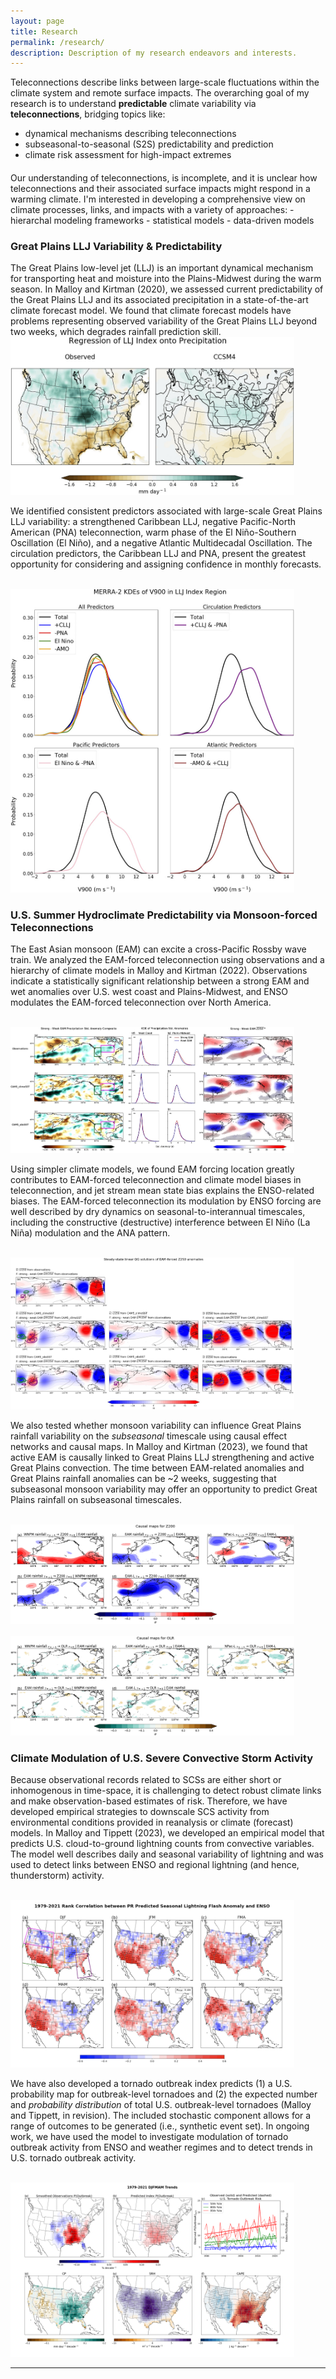 ```yaml
---
layout: page
title: Research
permalink: /research/
description: Description of my research endeavors and interests.
---
```


Teleconnections describe links between large-scale fluctuations within the climate system and remote surface impacts. The overarching goal of my research is to understand <b>predictable</b> climate variability via <b>teleconnections</b>, bridging topics like:
- dynamical mechanisms describing teleconnections
- subseasonal-to-seasonal (S2S) predictability and prediction
- climate risk assessment for high-impact extremes
<h4></h4>
Our understanding of teleconnections, is incomplete, and it is unclear how teleconnections and their associated surface impacts might respond in a warming climate. I'm interested in developing a comprehensive view on climate processes, links, and impacts with a variety of approaches:
- hierarchal modeling frameworks
- statistical models
- data-driven models

### Great Plains LLJ Variability & Predictability

The Great Plains low-level jet (LLJ) is an important dynamical mechanism for transporting heat and moisture into the Plains-Midwest during the warm season. In Malloy and Kirtman (2020), we assessed current predictability of the Great Plains LLJ and its associated precipitation in a state-of-the-art climate forecast model. We found that climate forecast models have problems representing observed variability of the Great Plains LLJ beyond two weeks, which degrades rainfall prediction skill.
<br><img src="/assets/img/GPLLJ_2.jpg" width="90%"><br>

We identified consistent predictors associated with large-scale Great Plains LLJ variability: a strengthened Caribbean LLJ, negative Pacific-North American (PNA) teleconnection, warm phase of the El Niño-Southern Oscillation (El Niño), and a negative Atlantic Multidecadal Oscillation. The circulation predictors, the Caribbean LLJ and PNA, present the greatest opportunity for considering and assigning confidence in monthly forecasts.

<br><img src="/assets/img/GPLLJ_3.jpg" width="90%"><br>

### U.S. Summer Hydroclimate Predictability via Monsoon-forced Teleconnections

The East Asian monsoon (EAM) can excite a cross-Pacific Rossby wave train. We analyzed the EAM-forced teleconnection using observations and a hierarchy of climate models in Malloy and Kirtman (2022). Observations indicate a statistically significant relationship between a strong EAM and wet anomalies over U.S. west coast and Plains-Midwest, and ENSO modulates the EAM-forced teleconnection over North America. 

<br><img src="/assets/img/ANA_1.jpg" width="90%"><br>

Using simpler climate models, we found EAM forcing location greatly contributes to EAM-forced teleconnection and climate model biases in teleconnection, and jet stream mean state bias explains the ENSO-related biases. The EAM-forced teleconnection its modulation by ENSO forcing are well described by dry dynamics on seasonal-to-interannual timescales, including the constructive (destructive) interference between El Niño (La Niña) modulation and the ANA pattern. 

<br><img src="/assets/img/ANA_2.jpg" width="90%"><br>

We also tested whether monsoon variability can influence Great Plains rainfall variability on the <i>subseasonal</i> timescale using causal effect networks and causal maps. In Malloy and Kirtman (2023), we found that active EAM is causally linked to Great Plains LLJ strengthening and active Great Plains convection. The time between EAM-related anomalies and Great Plains rainfall anomalies can be ~2 weeks, suggesting that subseasonal monsoon variability may offer an opportunity to predict Great Plains rainfall on subseasonal timescales.

<br><img src="/assets/img/CEN_1.jpeg" width="90%"><br>
<br><img src="/assets/img/CEN_2.jpeg" width="90%"><br>

### Climate Modulation of U.S. Severe Convective Storm Activity

Because observational records related to SCSs are either short or inhomogenous in time-space, it is challenging to detect robust climate links and make observation-based estimates of risk. Therefore, we have developed empirical strategies to downscale SCS activity from environmental conditions provided in reanalysis or climate (forecast) models. In Malloy and Tippett (2023), we developed an empirical model that predicts U.S. cloud-to-ground lightning counts from convective variables. The model well describes daily and seasonal variability of lightning and was used to detect links between ENSO and regional lightning (and hence, thunderstorm) activity.

<br><img src="/assets/img/Lightning_1.jpg" width="90%"><br>

We have also developed a tornado outbreak index predicts (1) a U.S. probability map for outbreak-level tornadoes and (2) the expected number and <i>probability distribution</i> of total U.S. outbreak-level tornadoes (Malloy and Tippett, in revision). The included stochastic component allows for a range of outcomes to be generated (i.e., synthetic event set). In ongoing work, we have used the model to investigate modulation of tornado outbreak activity from ENSO and weather regimes and to detect trends in U.S. tornado outbreak activity. 

<br><img src="/assets/img/outbreak_1.png" width="90%"><br>

---



